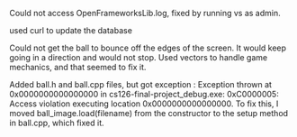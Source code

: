 Could not access OpenFrameworksLib.log, fixed by running vs as admin.

used curl to update the database

Could not get the ball to bounce off the edges of the screen. It would keep going
in a direction and would not stop. Used vectors to handle game mechanics, and that 
seemed to fix it. 

Added ball.h and ball.cpp files, but got exception : 
Exception thrown at 0x0000000000000000 in cs126-final-project_debug.exe: 0xC0000005: Access violation executing location 0x0000000000000000.
To fix this, I moved ball_image.load(filename) from the constructor to the setup method in ball.cpp, 
which fixed it.